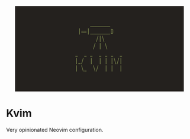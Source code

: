 <div align="center">
  <img src="/assets/images/logo.png">
</div>

# Kvim

Very opinionated Neovim configuration.
